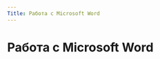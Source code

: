 ```yaml
---
Title: Работа с Microsoft Word
---
```



Работа с Microsoft Word
=======================

<!-- TOC -->
